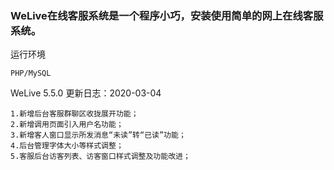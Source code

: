 ### WeLive在线客服系统是一个程序小巧，安装使用简单的网上在线客服系统。
运行环境

    PHP/MySQL

WeLive 5.5.0 更新日志：2020-03-04

    1.新增后台客服群聊区收拢展开功能；
    2.新增调用页面引入用户名功能；
    3.新增客人窗口显示所发消息“未读”转“已读”功能；
    4.后台管理字体大小等样式调整；
    5.客服后台访客列表、访客窗口样式调整及功能改进；